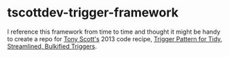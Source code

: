 # tscottdev-trigger-framework

I reference this framework from time to time and thought it might be handy to create a repo for [Tony Scott's](https://github.com/tscottdev) 2013 code recipe, [Trigger Pattern for Tidy, Streamlined, Bulkified Triggers](https://developer.secure.force.com/cookbook/recipe/trigger-pattern-for-tidy-streamlined-bulkified-triggers).
